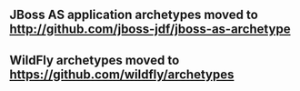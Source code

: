 ## JBoss AS application archetypes moved to <http://github.com/jboss-jdf/jboss-as-archetype>


## WildFly archetypes moved to <https://github.com/wildfly/archetypes>
